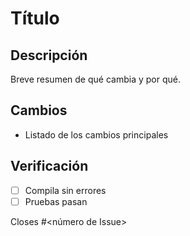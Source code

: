 <!-- Título breve del PR -->
# Título

## Descripción
Breve resumen de qué cambia y por qué.

## Cambios
- Listado de los cambios principales

## Verificación
- [ ] Compila sin errores
- [ ] Pruebas pasan

<!-- vincula Issues cerrados -->
Closes #<número de Issue>

